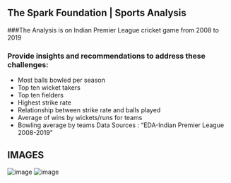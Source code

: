 ## The Spark Foundation | Sports Analysis
###The Analysis is on Indian Premier League cricket game from 2008 to 2019
### Provide insights and recommendations to address these challenges:
* Most balls bowled per season
* Top ten wicket takers
* Top ten fielders
* Highest strike rate
* Relationship between strike rate and balls played
* Average of wins by wickets/runs for teams
* Bowling average by teams
Data Sources : “EDA-Indian Premier League 2008-2019"
## IMAGES
![image](https://github.com/khaledIskandarani1/the_spark_task2/assets/66411194/23d6332f-6a2e-4974-b5f0-21b3d2fa3f0e)
![image](https://github.com/khaledIskandarani1/the_spark_task2/assets/66411194/9f6cd755-44a5-4c43-8d70-bc79f5d99f8a)

